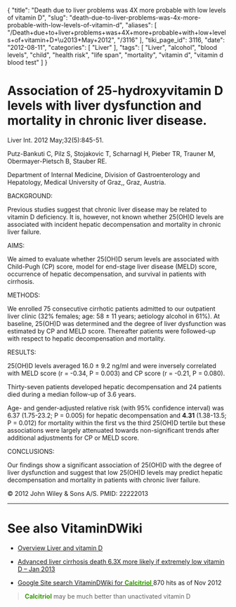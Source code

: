 {
    "title": "Death due to liver problems was 4X more probable with low levels of vitamin D",
    "slug": "death-due-to-liver-problems-was-4x-more-probable-with-low-levels-of-vitamin-d",
    "aliases": [
        "/Death+due+to+liver+problems+was+4X+more+probable+with+low+levels+of+vitamin+D+\u2013+May+2012",
        "/3116"
    ],
    "tiki_page_id": 3116,
    "date": "2012-08-11",
    "categories": [
        "Liver"
    ],
    "tags": [
        "Liver",
        "alcohol",
        "blood levels",
        "child",
        "health risk",
        "life span",
        "mortality",
        "vitamin d",
        "vitamin d blood test"
    ]
}


# Association of 25-hydroxyvitamin D levels with liver dysfunction and mortality in chronic liver disease.

Liver Int. 2012 May;32(5):845-51.

Putz-Bankuti C, Pilz S, Stojakovic T, Scharnagl H, Pieber TR, Trauner M, Obermayer-Pietsch B, Stauber RE.

Department of Internal Medicine, Division of Gastroenterology and Hepatology, Medical University of Graz,, Graz, Austria.

BACKGROUND:

Previous studies suggest that chronic liver disease may be related to vitamin D deficiency. It is, however, not known whether 25(OH)D levels are associated with incident hepatic decompensation and mortality in chronic liver failure.

AIMS:

We aimed to evaluate whether 25(OH)D serum levels are associated with Child-Pugh (CP) score, model for end-stage liver disease (MELD) score, occurrence of hepatic decompensation, and survival in patients with cirrhosis.

METHODS:

We enrolled 75 consecutive cirrhotic patients admitted to our outpatient liver clinic (32% females; age: 58 ± 11 years; aetiology alcohol in 61%). At baseline, 25(OH)D was determined and the degree of liver dysfunction was estimated by CP and MELD score. Thereafter patients were followed-up with respect to hepatic decompensation and mortality.

RESULTS:

25(OH)D levels averaged 16.0 ± 9.2 ng/ml and were inversely correlated with MELD score (r = -0.34, P = 0.003) and CP score (r = -0.21, P = 0.080). 

Thirty-seven patients developed hepatic decompensation and 24 patients died during a median follow-up of 3.6 years. 

Age- and gender-adjusted relative risk (with 95% confidence interval) was 6.37 (1.75-23.2; P = 0.005) for hepatic decompensation and  **4.31** (1.38-13.5; P = 0.012) for mortality within the first vs the third 25(OH)D tertile but these associations were largely attenuated towards non-significant trends after additional adjustments for CP or MELD score.

CONCLUSIONS:

Our findings show a significant association of 25(OH)D with the degree of liver dysfunction and suggest that low 25(OH)D levels may predict hepatic decompensation and mortality in patients with chronic liver failure.

© 2012 John Wiley & Sons A/S. PMID: 22222013

- - - - - - - - - - - - - - - - - - - - - - - - - - - - - - - - -  

# See also VitaminDWiki

* [Overview Liver and vitamin D](/tags/overview-liver-and-vitamin-d.html)

* [Advanced liver cirrhosis death 6.3X more likely if extremely low vitamin D – Jan 2013](/posts/advanced-liver-cirrhosis-death-63x-more-likely-if-extremely-low-vitamin-d)

* [Google Site search VitaminDWiki for  **<span style="color:#390;">Calcitriol</span>** ](http://www.google.com/cse?cx=001215644404345293668%3A3di8vufs_m4&ie=UTF-8&q=Calcitriol&sa=Search&siteurl=www-open-opensocial.googleusercontent.com%2Fgadgets%2Fifr%3Furl%3Dhttp%253A%252F%252Fwww.google.com%252Fcse%252Fapi%252F001215644404345293668%252Fcse%252F3di8vufs_m4%252Fgadget%26container%3Dopen%26view%3Dhome%26lang%3Dall%26country%3DALL%26debug%3D0&ref=www.VitaminDWiki.com%2Ftiki-index.php%3Fpage%3DVitaminDSearch#gsc.tab=0&gsc.q=Calcitriol&gsc.page=1) 870 hits as of Nov 2012

>  **<span style="color:#390;">Calcitriol</span>**  may be much better than unactivated vitamin D

>